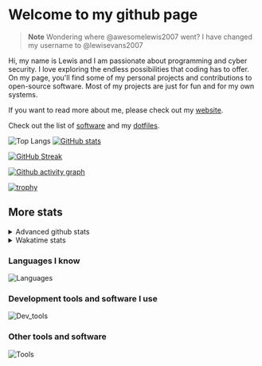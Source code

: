# Welcome to my github page

> **Note**
> Wondering where @awesomelewis2007 went? I have changed my username to @lewisevans2007

Hi, my name is Lewis and I am passionate about programming and cyber security. I love exploring the endless possibilities that coding has to offer. On my page, you'll find some of my personal projects and contributions to open-source software. Most of my projects are just for fun and for my own systems.

If you want to read more about me, please check out my [website](https://lewisevans2007.github.io/).

Check out the list of [software](https://github.com/lewisevans2007/lewisevans2007/blob/master/software.md) and my [dotfiles](https://github.com/lewisevans2007/dotfiles).

![Top Langs](https://github-readme-stats.vercel.app/api/top-langs/?username=lewisevans2007&hide=html,css,jupyter%20notebook&langs_count=10&layout=donut&theme=transparent&exclude_repo=GPT-code-repository,Obsidian_vault,Apple-PowerManagement,Apple-Security,CMake,qemu,swift,tcpdump,xnu)
[![GitHub stats](https://github-readme-stats.vercel.app/api?username=lewisevans2007&show_icons=true&theme=transparent)](https://github.com/anuraghazra/github-readme-stats)

[![GitHub Streak](https://streak-stats.demolab.com?user=lewisevans2007&theme=transparent)](https://git.io/streak-stats)

[![Github activity graph](https://github-readme-activity-graph.vercel.app/graph?username=lewisevans2007&theme=github-compact&area=true)](https://github.com/ashutosh00710/github-readme-activity-graph)

[![trophy](https://github-profile-trophy.vercel.app/?username=lewisevans2007&theme=darkhub)](https://github.com/ryo-ma/github-profile-trophy)

## More stats
<details close>
<summary>Advanced github stats</summary>
<br>
  
![Metrics](https://raw.githubusercontent.com/lewisevans2007/lewisevans2007/master/github-metrics.svg)
  
</details>

<details close>
<summary>Wakatime stats</summary>
<br>

<!--START_SECTION:waka-->

```txt
C++                        36 mins         ███▒░░░░░░░░░░░░░░░░░░░░░   13.95 %
Python                     31 mins         ███░░░░░░░░░░░░░░░░░░░░░░   12.10 %
C                          29 mins         ███░░░░░░░░░░░░░░░░░░░░░░   11.34 %
HTML                       28 mins         ██▓░░░░░░░░░░░░░░░░░░░░░░   11.21 %
Makefile                   28 mins         ██▓░░░░░░░░░░░░░░░░░░░░░░   10.96 %
Docker                     20 mins         ██░░░░░░░░░░░░░░░░░░░░░░░   07.78 %
CSS                        14 mins         █▒░░░░░░░░░░░░░░░░░░░░░░░   05.74 %
Text                       14 mins         █▒░░░░░░░░░░░░░░░░░░░░░░░   05.48 %
Other                      13 mins         █▒░░░░░░░░░░░░░░░░░░░░░░░   05.27 %
JavaScript                 9 mins          █░░░░░░░░░░░░░░░░░░░░░░░░   03.64 %
Markdown                   9 mins          █░░░░░░░░░░░░░░░░░░░░░░░░   03.59 %
fish                       6 mins          ▓░░░░░░░░░░░░░░░░░░░░░░░░   02.43 %
Bash                       5 mins          ▓░░░░░░░░░░░░░░░░░░░░░░░░   02.23 %
Objective-C                4 mins          ▒░░░░░░░░░░░░░░░░░░░░░░░░   01.69 %
JSON                       2 mins          ▒░░░░░░░░░░░░░░░░░░░░░░░░   01.00 %
```

<!--END_SECTION:waka-->
</details>

### Languages I know
![Languages](https://skillicons.dev/icons?i=python,cpp,cs,c,javascript,nodejs,dotnet,bash,css,html,rust)
### Development tools and software I use
![Dev_tools](https://skillicons.dev/icons?i=git,docker,github,googlecloud,vscode,visualstudio,raspberrypi,linux,powershell,replit)
### Other tools and software
![Tools](https://skillicons.dev/icons?i=blender,ps,pr,ai,xd,figma)

